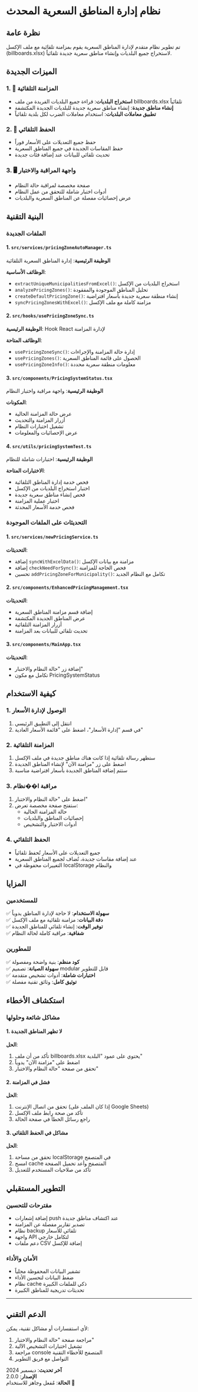# نظام إدارة المناطق السعرية المحدث

## نظرة عامة

تم تطوير نظام متقدم لإدارة المناطق السعرية يقوم بمزامنة تلقائية مع ملف الإكسل (billboards.xlsx) لاستخراج جميع البلديات وإنشاء مناطق سعرية جديدة تلقائياً.

## الميزات الجديدة

### 1. 🔄 المزامنة التلقائية
- **استخراج البلديات**: قراءة جميع البلديات الفريدة من ملف billboards.xlsx تلقائياً
- **إنشاء مناطق جديدة**: إنشاء مناطق سعرية جديدة للبلديات الجديدة المكتشفة
- **تطبيق معاملات البلديات**: استخدام معاملات الضرب لكل بلدية تلقائياً

### 2. 💾 الحفظ التلقائي
- حفظ جميع التعديلات على الأسعار فوراً
- حفظ المقاسات الجديدة في جميع المناطق السعرية
- تحديث تلقائي للبيانات عند إضافة فئات جديدة

### 3. 🖥️ واجهة المراقبة والاختبار
- صفحة مخصصة لمراقبة حالة النظام
- أدوات اختبار شاملة للتحقق من عمل النظام
- عرض إحصائيات مفصلة عن المناطق السعرية والبلديات

## البنية التقنية

### الملفات الجديدة

#### 1. `src/services/pricingZoneAutoManager.ts`
**الوظيفة الرئيسية**: إدارة المناطق السعرية التلقائية

**الوظائف الأساسية**:
- `extractUniqueMunicipalitiesFromExcel()`: استخراج البلديات من الإكسل
- `analyzePricingZones()`: تحليل المناطق الموجودة والمفقودة
- `createDefaultPricingZone()`: إنشاء منطقة سعرية جديدة بأسعار افتراضية
- `syncPricingZonesWithExcel()`: مزامنة كاملة مع ملف الإكسل

#### 2. `src/hooks/usePricingZoneSync.ts`
**الوظيفة الرئيسية**: Hook React لإدارة المزامنة

**الوظائف المتاحة**:
- `usePricingZoneSync()`: إدارة حالة المزامنة والإجراءات
- `usePricingZones()`: الحصول على قائمة المناطق السعرية
- `usePricingZoneInfo()`: معلومات منطقة سعرية محددة

#### 3. `src/components/PricingSystemStatus.tsx`
**الوظيفة الرئيسية**: واجهة مراقبة واختبار النظام

**المكونات**:
- عرض حالة المزامنة الحالية
- أزرار المزامنة والتحديث
- تشغيل اختبارات النظام
- عرض الإحصائيات والمعلومات

#### 4. `src/utils/pricingSystemTest.ts`
**الوظيفة الرئيسية**: اختبارات شاملة للنظام

**الاختبارات المتاحة**:
- فحص خدمة إدارة المناطق التلقائية
- اختبار استخراج البلديات من الإكسل
- فحص إنشاء مناطق سعرية جديدة
- اختبار عملية المزامنة
- فحص خدمة الأسعار المحدثة

### التحديثات على الملفات الموجودة

#### 1. `src/services/newPricingService.ts`
**التحديثات**:
- إضافة `syncWithExcelData()`: مزامنة مع بيانات الإكسل
- إضافة `checkNeedForSync()`: فحص الحاجة للمزامنة
- تحسين `addPricingZoneForMunicipality()`: تكامل مع النظام الجديد

#### 2. `src/components/EnhancedPricingManagement.tsx`
**التحديثات**:
- إضافة قسم مزامنة المناطق السعرية
- عرض المناطق الجديدة المكتشفة
- أزرار المزامنة التلقائية
- تحديث تلقائي للبيانات بعد المزامنة

#### 3. `src/components/MainApp.tsx`
**التحديثات**:
- إضافة زر "حالة النظام والاختبار"
- تكامل مع مكون PricingSystemStatus

## كيفية الاستخدام

### 1. الوصول لإدارة الأسعار
1. انتقل إلى التطبيق الرئيسي
2. في قسم "إدارة الأسعار"، اضغط على "قائمة الأسعار العادية"

### 2. المزامنة التلقائية
1. ستظهر رسالة تلقائية إذا كانت هناك مناطق جديدة في ملف الإكسل
2. اضغط على زر "مزامنة الآن" لإنشاء المناطق الجديدة
3. ستتم إضافة المناطق الجديدة بأسعار افتراضية مناسبة

### 3. مراقبة ا��نظام
1. اضغط على "حالة النظام والاختبار"
2. ستفتح صفحة مخصصة تعرض:
   - حالة المزامنة الحالية
   - إحصائيات المناطق والبلديات
   - أدوات الاختبار والتشخيص

### 4. الحفظ التلقائي
- جميع التعديلات على الأسعار تُحفظ تلقائياً
- عند إضافة مقاسات جديدة، تُضاف لجميع المناطق السعرية
- التغييرات محفوظة في localStorage والنظام

## المزايا

### للمستخدمين
✅ **سهولة الاستخدام**: لا حاجة لإدارة المناطق يدوياً  
✅ **دقة البيانات**: مزامنة تلقائية مع ملف الإكسل  
✅ **توفير الوقت**: إنشاء تلقائي للمناطق الجديدة  
✅ **شفافية**: مراقبة كاملة لحالة النظام  

### للمطورين
✅ **كود منظم**: بنية واضحة ومفصولة  
✅ **سهولة الصيانة**: تصميم modular قابل للتطوير  
✅ **اختبارات شاملة**: أدوات تشخيص متقدمة  
✅ **توثيق كامل**: وثائق تقنية مفصلة  

## استكشاف الأخطاء

### مشاكل شائعة وحلولها

#### 1. لا تظهر المناطق الجديدة
**الحل**:
1. تأكد من أن ملف billboards.xlsx يحتوي على عمود "البلدية"
2. اضغط على "مزامنة الآن" يدوياً
3. تحقق من صفحة "حالة النظام والاختبار"

#### 2. فشل في المزامنة
**الحل**:
1. تحقق من اتصال الإنترنت (إذا كان الملف على Google Sheets)
2. تأكد من صحة رابط ملف الإكسل
3. راجع رسائل الخطأ في صفحة الحالة

#### 3. مشاكل في الحفظ التلقائي
**الحل**:
1. تحقق من مساحة localStorage في المتصفح
2. امسح cache المتصفح وأعد تحميل الصفحة
3. تأكد من صلاحيات المستخدم للتعديل

## التطوير المستقبلي

### مقترحات للتحسين
- إضافة إشعارات push عند اكتشاف مناطق جديدة
- تصدير تقارير مفصلة عن المزامنة
- نظام backup تلقائي للأسعار
- واجهة API لتكامل خارجي
- دعم ملفات CSV إضافة للإكسل

### الأمان والأداء
- تشفير البيانات المحفوظة محلياً
- ضغط البيانات لتحسين الأداء
- نظام cache ذكي للملفات الكبيرة
- تحديثات تدريجية للمناطق الكبيرة

---

## الدعم التقني

لأي استفسارات أو مشاكل تقنية، يمكن:
1. مراجعة صفحة "حالة النظام والاختبار"
2. تشغيل اختبارات التشخيص الآلية
3. مراجعة console المتصفح للأخطاء التقنية
4. التواصل مع فريق التطوير

**آخر تحديث**: ديسمبر 2024  
**الإصدار**: 2.0.0  
**الحالة**: مُفعل وجاهز للاستخدام 🚀
